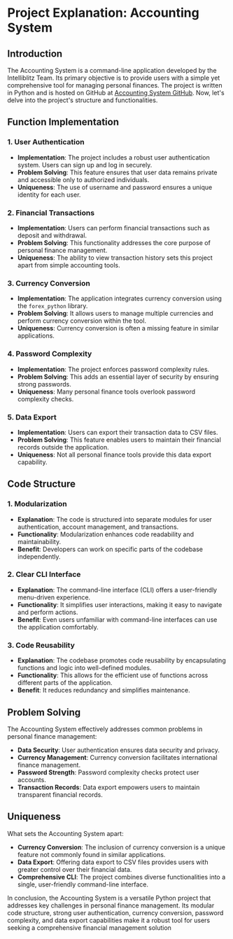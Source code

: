 # Project Explanation: Accounting System

## Introduction

The Accounting System is a command-line application developed by the Intelliblitz Team. Its primary objective is to provide users with a simple yet comprehensive tool for managing personal finances. The project is written in Python and is hosted on GitHub at [Accounting System GitHub](https://github.com/Ishanoshada/Accounting-System). Now, let's delve into the project's structure and functionalities.

## Function Implementation

### 1. User Authentication

- **Implementation**: The project includes a robust user authentication system. Users can sign up and log in securely.
- **Problem Solving**: This feature ensures that user data remains private and accessible only to authorized individuals.
- **Uniqueness**: The use of username and password ensures a unique identity for each user.

### 2. Financial Transactions

- **Implementation**: Users can perform financial transactions such as deposit and withdrawal.
- **Problem Solving**: This functionality addresses the core purpose of personal finance management.
- **Uniqueness**: The ability to view transaction history sets this project apart from simple accounting tools.

### 3. Currency Conversion

- **Implementation**: The application integrates currency conversion using the `forex_python` library.
- **Problem Solving**: It allows users to manage multiple currencies and perform currency conversion within the tool.
- **Uniqueness**: Currency conversion is often a missing feature in similar applications.

### 4. Password Complexity

- **Implementation**: The project enforces password complexity rules.
- **Problem Solving**: This adds an essential layer of security by ensuring strong passwords.
- **Uniqueness**: Many personal finance tools overlook password complexity checks.

### 5. Data Export

- **Implementation**: Users can export their transaction data to CSV files.
- **Problem Solving**: This feature enables users to maintain their financial records outside the application.
- **Uniqueness**: Not all personal finance tools provide this data export capability.

## Code Structure

### 1. Modularization

- **Explanation**: The code is structured into separate modules for user authentication, account management, and transactions.
- **Functionality**: Modularization enhances code readability and maintainability.
- **Benefit**: Developers can work on specific parts of the codebase independently.

### 2. Clear CLI Interface

- **Explanation**: The command-line interface (CLI) offers a user-friendly menu-driven experience.
- **Functionality**: It simplifies user interactions, making it easy to navigate and perform actions.
- **Benefit**: Even users unfamiliar with command-line interfaces can use the application comfortably.

### 3. Code Reusability

- **Explanation**: The codebase promotes code reusability by encapsulating functions and logic into well-defined modules.
- **Functionality**: This allows for the efficient use of functions across different parts of the application.
- **Benefit**: It reduces redundancy and simplifies maintenance.

## Problem Solving

The Accounting System effectively addresses common problems in personal finance management:

- **Data Security**: User authentication ensures data security and privacy.
- **Currency Management**: Currency conversion facilitates international finance management.
- **Password Strength**: Password complexity checks protect user accounts.
- **Transaction Records**: Data export empowers users to maintain transparent financial records.

## Uniqueness

What sets the Accounting System apart:

- **Currency Conversion**: The inclusion of currency conversion is a unique feature not commonly found in similar applications.
- **Data Export**: Offering data export to CSV files provides users with greater control over their financial data.
- **Comprehensive CLI**: The project combines diverse functionalities into a single, user-friendly command-line interface.

In conclusion, the Accounting System is a versatile Python project that addresses key challenges in personal finance management. Its modular code structure, strong user authentication, currency conversion, password complexity, and data export capabilities make it a robust tool for users seeking a comprehensive financial management solution
